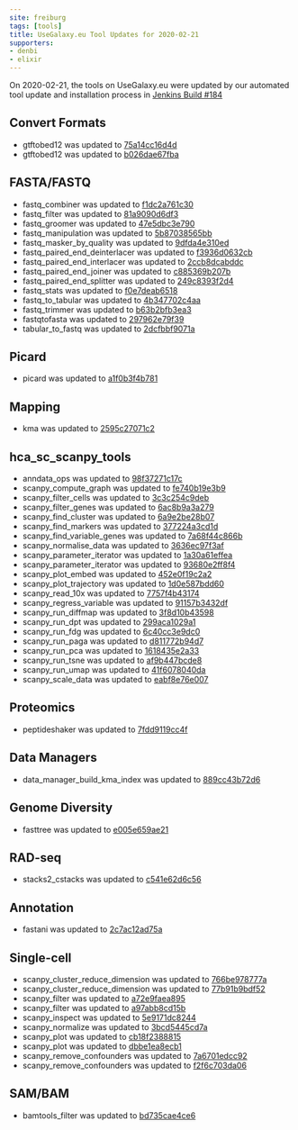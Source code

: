 ```yaml
---
site: freiburg
tags: [tools]
title: UseGalaxy.eu Tool Updates for 2020-02-21
supporters:
- denbi
- elixir
---
```


On 2020-02-21, the tools on UseGalaxy.eu were updated by our automated tool update and installation process in [Jenkins Build #184](https://build.galaxyproject.eu/job/usegalaxy-eu/job/install-tools/#184/)


## Convert Formats

- gtftobed12 was updated to [75a14cc16d4d](https://toolshed.g2.bx.psu.edu/view/iuc/gtftobed12/75a14cc16d4d)
- gtftobed12 was updated to [b026dae67fba](https://toolshed.g2.bx.psu.edu/view/iuc/gtftobed12/b026dae67fba)

## FASTA/FASTQ

- fastq_combiner was updated to [f1dc2a761c30](https://toolshed.g2.bx.psu.edu/view/devteam/fastq_combiner/f1dc2a761c30)
- fastq_filter was updated to [81a9090d6df3](https://toolshed.g2.bx.psu.edu/view/devteam/fastq_filter/81a9090d6df3)
- fastq_groomer was updated to [47e5dbc3e790](https://toolshed.g2.bx.psu.edu/view/devteam/fastq_groomer/47e5dbc3e790)
- fastq_manipulation was updated to [5b87038565bb](https://toolshed.g2.bx.psu.edu/view/devteam/fastq_manipulation/5b87038565bb)
- fastq_masker_by_quality was updated to [9dfda4e310ed](https://toolshed.g2.bx.psu.edu/view/devteam/fastq_masker_by_quality/9dfda4e310ed)
- fastq_paired_end_deinterlacer was updated to [f3936d0632cb](https://toolshed.g2.bx.psu.edu/view/devteam/fastq_paired_end_deinterlacer/f3936d0632cb)
- fastq_paired_end_interlacer was updated to [2ccb8dcabddc](https://toolshed.g2.bx.psu.edu/view/devteam/fastq_paired_end_interlacer/2ccb8dcabddc)
- fastq_paired_end_joiner was updated to [c885369b207b](https://toolshed.g2.bx.psu.edu/view/devteam/fastq_paired_end_joiner/c885369b207b)
- fastq_paired_end_splitter was updated to [249c8393f2d4](https://toolshed.g2.bx.psu.edu/view/devteam/fastq_paired_end_splitter/249c8393f2d4)
- fastq_stats was updated to [f0e7deab6518](https://toolshed.g2.bx.psu.edu/view/devteam/fastq_stats/f0e7deab6518)
- fastq_to_tabular was updated to [4b347702c4aa](https://toolshed.g2.bx.psu.edu/view/devteam/fastq_to_tabular/4b347702c4aa)
- fastq_trimmer was updated to [b63b2bfb3ea3](https://toolshed.g2.bx.psu.edu/view/devteam/fastq_trimmer/b63b2bfb3ea3)
- fastqtofasta was updated to [297962e79f39](https://toolshed.g2.bx.psu.edu/view/devteam/fastqtofasta/297962e79f39)
- tabular_to_fastq was updated to [2dcfbbf9071a](https://toolshed.g2.bx.psu.edu/view/devteam/tabular_to_fastq/2dcfbbf9071a)

## Picard

- picard was updated to [a1f0b3f4b781](https://toolshed.g2.bx.psu.edu/view/devteam/picard/a1f0b3f4b781)

## Mapping

- kma was updated to [2595c27071c2](https://toolshed.g2.bx.psu.edu/view/iuc/kma/2595c27071c2)

## hca_sc_scanpy_tools

- anndata_ops was updated to [98f37271c17c](https://toolshed.g2.bx.psu.edu/view/ebi-gxa/anndata_ops/98f37271c17c)
- scanpy_compute_graph was updated to [fe740b19e3b9](https://toolshed.g2.bx.psu.edu/view/ebi-gxa/scanpy_compute_graph/fe740b19e3b9)
- scanpy_filter_cells was updated to [3c3c254c9deb](https://toolshed.g2.bx.psu.edu/view/ebi-gxa/scanpy_filter_cells/3c3c254c9deb)
- scanpy_filter_genes was updated to [6ac8b9a3a279](https://toolshed.g2.bx.psu.edu/view/ebi-gxa/scanpy_filter_genes/6ac8b9a3a279)
- scanpy_find_cluster was updated to [6a9e2be28b07](https://toolshed.g2.bx.psu.edu/view/ebi-gxa/scanpy_find_cluster/6a9e2be28b07)
- scanpy_find_markers was updated to [377224a3cd1d](https://toolshed.g2.bx.psu.edu/view/ebi-gxa/scanpy_find_markers/377224a3cd1d)
- scanpy_find_variable_genes was updated to [7a68f44c866b](https://toolshed.g2.bx.psu.edu/view/ebi-gxa/scanpy_find_variable_genes/7a68f44c866b)
- scanpy_normalise_data was updated to [3636ec97f3af](https://toolshed.g2.bx.psu.edu/view/ebi-gxa/scanpy_normalise_data/3636ec97f3af)
- scanpy_parameter_iterator was updated to [1a30a61effea](https://toolshed.g2.bx.psu.edu/view/ebi-gxa/scanpy_parameter_iterator/1a30a61effea)
- scanpy_parameter_iterator was updated to [93680e2ff8f4](https://toolshed.g2.bx.psu.edu/view/ebi-gxa/scanpy_parameter_iterator/93680e2ff8f4)
- scanpy_plot_embed was updated to [452e0f19c2a2](https://toolshed.g2.bx.psu.edu/view/ebi-gxa/scanpy_plot_embed/452e0f19c2a2)
- scanpy_plot_trajectory was updated to [1d0e587bdd60](https://toolshed.g2.bx.psu.edu/view/ebi-gxa/scanpy_plot_trajectory/1d0e587bdd60)
- scanpy_read_10x was updated to [7757f4b43174](https://toolshed.g2.bx.psu.edu/view/ebi-gxa/scanpy_read_10x/7757f4b43174)
- scanpy_regress_variable was updated to [91157b3432df](https://toolshed.g2.bx.psu.edu/view/ebi-gxa/scanpy_regress_variable/91157b3432df)
- scanpy_run_diffmap was updated to [3f8d10b43598](https://toolshed.g2.bx.psu.edu/view/ebi-gxa/scanpy_run_diffmap/3f8d10b43598)
- scanpy_run_dpt was updated to [299aca1029a1](https://toolshed.g2.bx.psu.edu/view/ebi-gxa/scanpy_run_dpt/299aca1029a1)
- scanpy_run_fdg was updated to [6c40cc3e9dc0](https://toolshed.g2.bx.psu.edu/view/ebi-gxa/scanpy_run_fdg/6c40cc3e9dc0)
- scanpy_run_paga was updated to [d811772b94d7](https://toolshed.g2.bx.psu.edu/view/ebi-gxa/scanpy_run_paga/d811772b94d7)
- scanpy_run_pca was updated to [1618435e2a33](https://toolshed.g2.bx.psu.edu/view/ebi-gxa/scanpy_run_pca/1618435e2a33)
- scanpy_run_tsne was updated to [af9b447bcde8](https://toolshed.g2.bx.psu.edu/view/ebi-gxa/scanpy_run_tsne/af9b447bcde8)
- scanpy_run_umap was updated to [41f6078040da](https://toolshed.g2.bx.psu.edu/view/ebi-gxa/scanpy_run_umap/41f6078040da)
- scanpy_scale_data was updated to [eabf8e76e007](https://toolshed.g2.bx.psu.edu/view/ebi-gxa/scanpy_scale_data/eabf8e76e007)

## Proteomics

- peptideshaker was updated to [7fdd9119cc4f](https://toolshed.g2.bx.psu.edu/view/galaxyp/peptideshaker/7fdd9119cc4f)

## Data Managers

- data_manager_build_kma_index was updated to [889cc43b72d6](https://toolshed.g2.bx.psu.edu/view/iuc/data_manager_build_kma_index/889cc43b72d6)

## Genome Diversity

- fasttree was updated to [e005e659ae21](https://toolshed.g2.bx.psu.edu/view/iuc/fasttree/e005e659ae21)

## RAD-seq

- stacks2_cstacks was updated to [c541e62d6c56](https://toolshed.g2.bx.psu.edu/view/iuc/stacks2_cstacks/c541e62d6c56)

## Annotation

- fastani was updated to [2c7ac12ad75a](https://toolshed.g2.bx.psu.edu/view/iuc/fastani/2c7ac12ad75a)

## Single-cell

- scanpy_cluster_reduce_dimension was updated to [766be978777a](https://toolshed.g2.bx.psu.edu/view/iuc/scanpy_cluster_reduce_dimension/766be978777a)
- scanpy_cluster_reduce_dimension was updated to [77b91b9bdf52](https://toolshed.g2.bx.psu.edu/view/iuc/scanpy_cluster_reduce_dimension/77b91b9bdf52)
- scanpy_filter was updated to [a72e9faea895](https://toolshed.g2.bx.psu.edu/view/iuc/scanpy_filter/a72e9faea895)
- scanpy_filter was updated to [a97abb8cd15b](https://toolshed.g2.bx.psu.edu/view/iuc/scanpy_filter/a97abb8cd15b)
- scanpy_inspect was updated to [5e9171dc8244](https://toolshed.g2.bx.psu.edu/view/iuc/scanpy_inspect/5e9171dc8244)
- scanpy_normalize was updated to [3bcd5445cd7a](https://toolshed.g2.bx.psu.edu/view/iuc/scanpy_normalize/3bcd5445cd7a)
- scanpy_plot was updated to [cb18f2388815](https://toolshed.g2.bx.psu.edu/view/iuc/scanpy_plot/cb18f2388815)
- scanpy_plot was updated to [dbbe1ea8ecb1](https://toolshed.g2.bx.psu.edu/view/iuc/scanpy_plot/dbbe1ea8ecb1)
- scanpy_remove_confounders was updated to [7a6701edcc92](https://toolshed.g2.bx.psu.edu/view/iuc/scanpy_remove_confounders/7a6701edcc92)
- scanpy_remove_confounders was updated to [f2f6c703da06](https://toolshed.g2.bx.psu.edu/view/iuc/scanpy_remove_confounders/f2f6c703da06)

## SAM/BAM

- bamtools_filter was updated to [bd735cae4ce6](https://toolshed.g2.bx.psu.edu/view/devteam/bamtools_filter/bd735cae4ce6)

